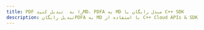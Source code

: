 ---title: PDF را به  تبدیل کنیدMD، PDFA به MD مبدل رایگان یا C++ SDKdescription: تبدیل رایگانPDFA به MD با استفاده از C++ Cloud APIs & SDK همچنین اسناد PDF را در Cloud ایجاد، ویرایش و رندر کنید.---